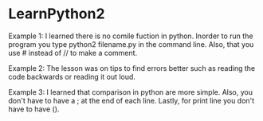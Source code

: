 # LearnPython2 

Example 1:
I learned there is no comile fuction in python. Inorder to run the program
you type python2 filename.py in the command line. Also, that you use # 
instead of // to make a comment. 

Example 2:
The lesson was on tips to find errors better such as reading the
code backwards or reading it out loud. 

Example 3:
I learned that comparison in python are more simple. Also, you don't have to 
have a ; at the end of each line. Lastly, for print line you don't have to 
have (). 



